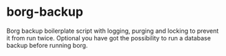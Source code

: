 # borg-backup
Borg backup boilerplate script with logging, purging and locking to prevent it from run twice.
Optional you have got the possibility to run a database backup before running borg.
